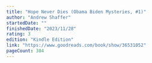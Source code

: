 ```yaml
---
title: "Hope Never Dies (Obama Biden Mysteries, #1)"
author: "Andrew Shaffer"
startedDate: ""
finishedDate: "2023/11/28"
rating: 3
edition: "Kindle Edition"
link: "https://www.goodreads.com/book/show/36531052"
pageCount: 304
---
```



